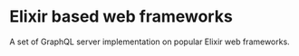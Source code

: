# Elixir based web frameworks

A set of GraphQL server implementation on popular Elixir web frameworks.
